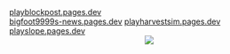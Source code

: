 

<div align="left">
<a href="https://playblockpost.pages.dev">playblockpost.pages.dev</a></h2><br/>
<a href="https://bigfoot9999s-news.pages.dev/">bigfoot9999s-news.pages.dev</a></h2>
<a href="https://playharvestsim.pages.dev/">playharvestsim.pages.dev</a></h2>
<a href="https://playslope.pages.dev/">playslope.pages.dev</a></h2>
<div align="center"> <img src="https://yt3.googleusercontent.com/Uf0g0EsJvp51kI-JUVUmZY-il067lEoivbh0Byro15yc7CHJRZZ0MgRyPAUReqo2IuIS2W0Pu-A=w1707-fcrop64=1,00005a57ffffa5a8-k-c0xffffffff-no-nd-rj"> </div>

